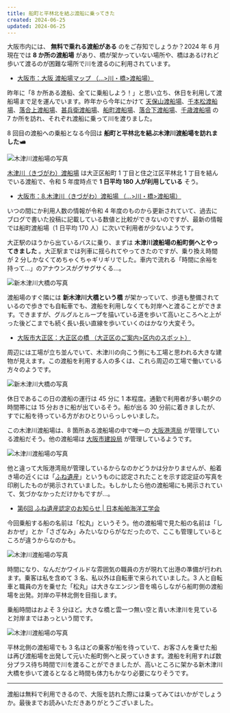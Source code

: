 ```yaml
---
title: 船町と平林北を結ぶ渡船に乗ってきた
created: 2024-06-25
updated: 2024-06-25
---
```


大阪市内には、 **無料で乗れる渡船がある** のをご存知でしょうか？2024 年 6 月現在では **8 か所の渡船場** があり、橋が架かっていない場所や、橋はあるけれど歩いて渡るのが困難な場所で川を渡るのに利用されています。

- [大阪市：大阪 渡船場マップ （…>川・橋>渡船場）](https://www.city.osaka.lg.jp/kensetsu/page/0000011242.html)

昨年に「8 か所ある渡船、全てに乗船しよう！」と思い立ち、休日を利用して渡船場まで足を運んでいます。昨年から今年にかけて [天保山渡船場](/blog/20230831/)、[千本松渡船場](/blog/20231015/)、[落合上渡船場](/blog/20231124/)、[甚兵衛渡船場](/blog/20240102/)、[船町渡船場](/blog/20240211/)、[落合下渡船場](/blog/20240415/)、[千歳渡船場](/blog/20240522/) の 7 か所を訪れ、それぞれ渡船に乗って川を渡りました。

8 回目の渡船への乗船となる今回は **船町と平林北を結ぶ木津川渡船場を訪れました🛥️**

![木津川渡船場の写真](a1a54a3d-330f-4e09-043f-703f0646dc00)

[木津川（きづがわ）渡船場](https://www.city.osaka.lg.jp/kensetsu/page/0000011261.html) は大正区船町 1 丁目と住之江区平林北 1 丁目を結んでいる渡船で、令和 5 年度時点で **1 日平均 180 人が利用している** そう。

- [大阪市：8.木津川（きづがわ）渡船場 （…>川・橋>渡船場）](https://www.city.osaka.lg.jp/kensetsu/page/0000011261.html)

いつの間にか利用人数の情報が令和 4 年度のものから更新されていて、過去にブログで書いた投稿に記載している数値と比較ができないのですが、最新の情報では船町渡船場（1 日平均 170 人）に次いで利用者が少ないようです。

大正駅のほうから出ているバスに乗り、まずは **木津川渡船場の船町側へとやってきました** 。大正駅までは列車に揺られてやってきたのですが、乗り換え時間が 2 分しかなくてめちゃくちゃギリギリでした。車内で流れる「時間に余裕を持って…」のアナウンスがグサグサくる…。

![新木津川大橋の写真](d0b617c4-8f66-4fd9-a2f9-eb304ce1c400)

渡船場のすぐ隣には **新木津川大橋という橋** が架かっていて、歩道も整備されているので歩きでも自転車でも、渡船を利用しなくても対岸へと渡ることができます。できますが、グルグルとループを描いている道を歩いて高いところへと上がった後どこまでも続く長い長い直線を歩いていくのはかなり大変そう。

- [大阪市大正区：大正区の橋 （大正区のご案内>区内のスポット）](https://www.city.osaka.lg.jp/taisho/page/0000000471.html)

周辺には工場が立ち並んでいて、木津川の向こう側にも工場と思われる大きな建物が見えます。この渡船を利用する人の多くは、これら周辺の工場で働いている方々のようです。

![新木津川大橋の写真](705b6497-a647-4576-7c2f-68a75bda4900)

休日であるこの日の渡船の運行は 45 分に 1 本程度。通勤で利用者が多い朝夕の時間帯には 15 分おきに船が出ているそう。船が出る 30 分前に着きましたが、すでに船を待っている方がおひとりいらっしゃいました。

この木津川渡船場は、8 箇所ある渡船場の中で唯一の [大阪港湾局](https://www.city.osaka.lg.jp/port/) が管理している渡船だそう。他の渡船場は [大阪市建設局](https://www.city.osaka.lg.jp/kensetsu/) が管理しているようです。

![木津川渡船場の写真](6353d3d9-f988-40db-6f5d-663d70566000)

他と違って大阪港湾局が管理しているからなのかどうかは分かりませんが、船着き場の近くには「[ふね遺産](https://www.jasnaoe.or.jp/enlightenment/funeisan/06.html)」というものに認定されたことを示す認定証の写真を印刷したものが掲示されていました。もしかしたら他の渡船場にも掲示されていて、気づかなかっただけかもですが…。

- [第6回 ふね遺産認定のお知らせ | 日本船舶海洋工学会](https://www.jasnaoe.or.jp/enlightenment/funeisan/06.html)

今回乗船する船の名前は「松丸」というそう。他の渡船場で見た船の名前は「しおかぜ」とか「さざなみ」みたいなひらがなだったので、ここも管理しているところが違うからなのかも。

![木津川渡船場の写真](39366ea2-7571-4f05-feaa-dc778b8bb200)

時間になり、なんだかワイルドな雰囲気の職員の方が現れて出港の準備が行われます。乗客は私を含めて 3 名、私以外は自転車で来られていました。3 人と自転車と職員の方を乗せた「松丸」は大きなエンジン音を鳴らしながら船町側の渡船場を出発。対岸の平林北側を目指します。

乗船時間はおよそ 3 分ほど。大きな橋と雲一つ無い空と青い木津川を見ていると対岸まではあっという間です。

![木津川渡船場の写真](e63a2df0-b031-4eee-eed4-495228d7d800)

平林北側の渡船場でも 3 名ほどの乗客が船を待っていて、お客さんを乗せた船は再び渡船場を出発して元いた船町側へと戻っていきます。渡船を利用すれば数分プラス待ち時間で川を渡ることができましたが、高いところに架かる新木津川大橋を歩いて渡るとなると時間も体力もかなり必要になりそうです。

---

渡船は無料で利用できるので、大阪を訪れた際には乗ってみてはいかがでしょうか。最後までお読みいただきありがとうございました。
